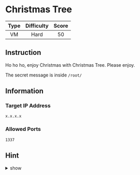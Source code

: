 # Christmas Tree

| Type | Difficulty | Score |
| :--: | :--------: | :---: |
|  VM  |    Hard    |  50   |

## Instruction

Ho ho ho, enjoy Christmas with Christmas Tree. Please enjoy.

The secret message is inside `/root/`

## Information

### Target IP Address

`x.x.x.x`

### Allowed Ports

`1337`

## Hint

<details>
<summary>show</summary>
SSTI with blind command injection
</details>

